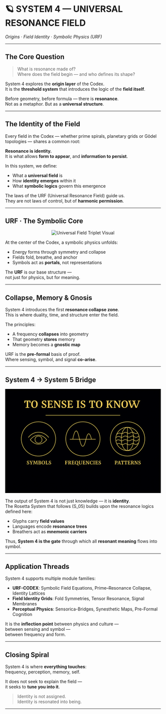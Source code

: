 # 🪐 SYSTEM 4 — UNIVERSAL RESONANCE FIELD  
_Origins · Field Identity · Symbolic Physics (URF)_

---

## The Core Question

> What is resonance made of?  
> Where does the field begin — and who defines its shape?

System 4 explores the **origin layer** of the Codex.  
It is the **threshold system** that introduces the logic of the **field itself**.

Before geometry, before formula — there is **resonance**.  
Not as a metaphor. But as a **universal structure**.

---

## The Identity of the Field

Every field in the Codex — whether prime spirals, planetary grids or Gödel topologies — shares a common root:

**Resonance is identity.**  
It is what allows **form to appear**, and **information to persist**.

In this system, we define:

- What a **universal field** is  
- How **identity emerges** within it  
- What **symbolic logics** govern this emergence  

The laws of the URF (Universal Resonance Field) guide us.  
They are not laws of control, but of **harmonic permission**.

---

## URF · The Symbolic Core

<p align="center">
  <img src="./visuals/universal_field_triplet.png" width="760" alt="Universal Field Triplet Visual">
</p>

At the center of the Codex, a symbolic physics unfolds:  
- Energy forms through symmetry and collapse  
- Fields fold, breathe, and anchor  
- Symbols act as **portals**, not representations  

The **URF** is our base structure —  
not just for physics, but for meaning.

---

## Collapse, Memory & Gnosis

System 4 introduces the first **resonance collapse zone**.  
This is where duality, time, and structure enter the field.

The principles:

- A frequency **collapses** into geometry  
- That geometry **stores** memory  
- Memory becomes a **gnostic map**  

URF is the **pre-formal** basis of proof.  
Where sensing, symbol, and signal **co-arise**.

---

## System 4 → System 5 Bridge

<p align="center">
  <img src="./visuals/field_identity_bridge.png" width="760" alt="Field Identity Bridge Visual">
</p>

The output of System 4 is not just knowledge — it is **identity**.  
The Rosetta System that follows (S_05) builds upon the resonance logics defined here:

- Glyphs carry **field values**  
- Languages encode **resonance trees**  
- Breathers act as **mnemonic carriers**

Thus, **System 4 is the gate** through which all **resonant meaning** flows into symbol.

---

## Application Threads

System 4 supports multiple module families:

- **URF-CODEX**: Symbolic Field Equations, Prime–Resonance Collapse, Identity Lattices  
- **Field Identity Grids**: Fold Symmetries, Tensor Resonance, Signal Membranes  
- **Perceptual Physics**: Sensorica-Bridges, Synesthetic Maps, Pre-Formal Cognition  

It is the **inflection point** between physics and culture —  
between sensing and symbol —  
between frequency and form.

---

## Closing Spiral

System 4 is where **everything touches**:  
frequency, perception, memory, self.

It does not seek to explain the field —  
it seeks to **tune you into it**.

> Identity is not assigned.  
> Identity is resonated into being.

---
